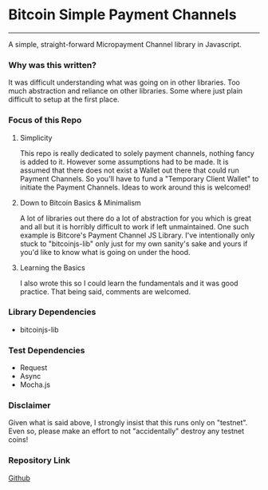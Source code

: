 # Bitcoin Simple Payment Channels
---
A simple, straight-forward Micropayment Channel library in Javascript.

### Why was this written?
It was difficult understanding what was going on in other libraries. Too much abstraction and reliance on other libraries. Some where just plain difficult to setup at the first place. 

### Focus of this Repo
1. Simplicity 

   This repo is really dedicated to solely payment channels, nothing fancy is added to it. However some assumptions had to be made. It is assumed that there does not exist a Wallet out there that could run Payment Channels. So you'll have to fund a "Temporary Client Wallet" to initiate the Payment Channels. Ideas to work around this is welcomed!

2. Down to Bitcoin Basics & Minimalism

   A lot of libraries out there do a lot of abstraction for you which is great and all but it is horribly difficult to work if left unmaintained. One such example is Bitcore's Payment Channel JS Library. I've intentionally only stuck to "bitcoinjs-lib" only just for my own sanity's sake and yours if you'd like to know what is going on under the hood. 

3. Learning the Basics

   I also wrote this so I could learn the fundamentals and it was good practice. That being said, comments are welcomed. 
   
### Library Dependencies
- bitcoinjs-lib

### Test Dependencies
- Request 
- Async
- Mocha.js

### Disclaimer
Given what is said above, I strongly insist that this runs only on "testnet". Even so, please make an effort to not "accidentally" destroy any testnet coins!

### Repository Link
[Github](https://github.com/renlord/payment-channels)
